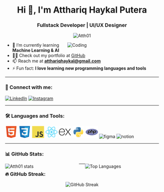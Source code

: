 <h1 align="center">Hi 👋, I'm Atthariq Haykal Putera</h1>
<h3 align="center">Fullstack Developer | UI/UX Designer</h3>

<p align="center">
  <img src="https://komarev.com/ghpvc/?username=Atth01&label=Profile%20views&color=0e75b6&style=flat" alt="Atth01" />
</p>

<img align="right" alt="Coding" width="300" src="https://cdn.dribbble.com/users/1162077/screenshots/3848914/media/7ed7d5ca074b48b328150e5a231e8d1f.gif">

- 🌱 I’m currently learning **Machine Learning & AI**
- 👨‍💻 Check out my portfolio at [GitHub](https://github.com/Atth01)
- 📫 Reach me at **atthariqhaykal@gmail.com**
- ⚡ Fun fact: **I love learning new programming languages and tools**

---

<h3 align="left">🚀 Connect with me:</h3>
<p align="left">
<a href="https://www.linkedin.com/in/atthariq-haykal-putera-508b98207/" target="_blank"><img align="center" src="https://cdn.jsdelivr.net/npm/simple-icons@3.0.1/icons/linkedin.svg" alt="LinkedIn" height="30" width="40" /></a>
<a href="https://www.instagram.com/ahyka.l/" target="_blank"><img align="center" src="https://cdn.jsdelivr.net/npm/simple-icons@3.0.1/icons/instagram.svg" alt="Instagram" height="30" width="40" /></a>
</p>

---

<h3 align="left">🛠️ Languages and Tools:</h3>
<p align="left">
  <img src="https://raw.githubusercontent.com/devicons/devicon/master/icons/html5/html5-original.svg" alt="html5" width="40" height="40"/>
  <img src="https://raw.githubusercontent.com/devicons/devicon/master/icons/css3/css3-original.svg" alt="css3" width="40" height="40"/>
  <img src="https://raw.githubusercontent.com/devicons/devicon/master/icons/javascript/javascript-original.svg" alt="javascript" width="40" height="40"/>
  <img src="https://raw.githubusercontent.com/devicons/devicon/master/icons/react/react-original.svg" alt="react" width="40" height="40"/>
 <!-- <img src="https://raw.githubusercontent.com/devicons/devicon/master/icons/laravel/laravel-plain.svg" alt="laravel" width="40" height="40"/> -->
  <img src="https://raw.githubusercontent.com/devicons/devicon/master/icons/express/express-original.svg" alt="express.js" width="40" height="40"/>
  <img src="https://raw.githubusercontent.com/devicons/devicon/master/icons/python/python-original.svg" alt="python" width="40" height="40"/>
  <img src="https://raw.githubusercontent.com/devicons/devicon/master/icons/php/php-original.svg" alt="php" width="40" height="40"/>
  <img src="https://www.vectorlogo.zone/logos/figma/figma-icon.svg" alt="figma" width="40" height="40"/>
  <img src="https://upload.wikimedia.org/wikipedia/commons/e/e9/Notion-logo.svg" alt="notion" width="40" height="40"/>
</p>

---

<h3 align="left">📊 GitHub Stats:</h3>
<p>
  <img align="left" src="https://github-readme-stats.vercel.app/api?username=Atth01&show_icons=true&theme=tokyonight" alt="Atth01 stats" width="48%"/>
  <img align="right" src="https://github-readme-stats.vercel.app/api/top-langs/?username=Atth01&layout=compact&theme=tokyonight" alt="Top Languages" width="48%"/>
</p>

---

<h3 align="left">🔥 GitHub Streak:</h3>
<p align="center">
  <img src="https://github-readme-streak-stats.herokuapp.com/?user=Atth01&theme=tokyonight" alt="GitHub Streak" />
</p>
